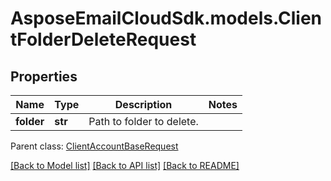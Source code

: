 # AsposeEmailCloudSdk.models.ClientFolderDeleteRequest
## Properties
Name | Type | Description | Notes
------------ | ------------- | ------------- | -------------
**folder** | **str** | Path to folder to delete.              | 

 Parent class: [ClientAccountBaseRequest](ClientAccountBaseRequest.md)

[[Back to Model list]](README.md#documentation-for-models) [[Back to API list]](README.md#documentation-for-api-endpoints) [[Back to README]](README.md)


